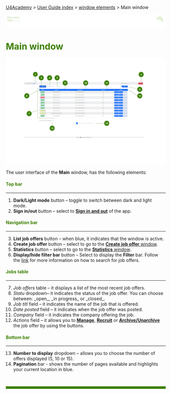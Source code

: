 [U4Academy](../../README.md) > [User Guide index](../README.md) > [window elements](README.md) > Main window

![banner](../../attachments/peque.png)

# <span style="color:#3C8000">Main window</span>

![mainwindow](../../attachments/RAmainwindow5.png)

The user interface of the **Main** window, has the following elements:

#### <span style="color:#3C8000">Top bar</span>

---
<ol>
<li> <b>Dark/Light mode</b> button – toggle to switch between dark and light mode.</li>
<li> <b>Sign in/out</b> button – select to <a href="../How-to/How-to-authenticate"><b>Sign in and out</b></a> of the app.</li>
</ol>

#### <span style="color:#3C8000">Navigation bar</span>

---
<ol start="3">
<li> <b>List job offers</b> button – when blue, it indicates that the window is active.</li>
<li> <b>Create job offer</b> button – select to go to the <a href="Create-job-offer-window"><b>Create job offer</b> window</a>.</li>
<li> <b>Statistics</b> button – select to go to the <a href="Statistics-window"><b>Statistics</b> window</a>.</li>
<li> <b>Display/hide filter bar</b> button – Select to display the <b>Filter</b> bar. Follow the <a href="../How-to/How-to-search-for-job-offers">link</a> for more information on how to search for job offers.</li>
</ol>

#### <span style="color:#3C8000">Jobs table</span>

---
<ol start="7">
<li> <i>Job offers</i> table – it displays a list of the most recent job offers.</li>
<li> <i>Statu</i>  dropdown– it indicates the status of the job offer. You can choose between: _open_, _in progress_ or _closed_.</li>
<li> <i>Job titl</i>  field – it indicates the name of the job that is offered.</li>
<li> <i>Date posted</i> field – it indicates when the job offer was posted.</li>
<li> <i>Company</i>  field – it indicates the company offering the job.</li>
<li> <i>Actions</i>  field – it allows you to <a href="../How-to/How-to-manage-a-job-offer"><b>Manage</b></a>, <a href="../How-to/How-to-recruit-candidates"><b>Recruit</b></a> or <a href="../How-to/How-to-archive-and-unarchive-a-job-offer"><b>Archive/Unarchive</b></a> the job offer by using the buttons.</li>
</ol>

#### <span style="color:#3C8000">Bottom bar</span>

---
<ol start="13">
<li> <b>Number to display</b> dropdown – allows you to choose the number of offers displayed (5, 10 or 15).</li>
<li> <b>Pagination</b> bar - shows the number of pages available and highlights your current location in blue.</li>
</ol>
<br>
<hr style="height:8px;background-color:#3C8000">
